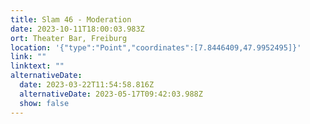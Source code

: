 ```yaml
---
title: Slam 46 - Moderation
date: 2023-10-11T18:00:03.983Z
ort: Theater Bar, Freiburg
location: '{"type":"Point","coordinates":[7.8446409,47.9952495]}'
link: ""
linktext: ""
alternativeDate:
  date: 2023-03-22T11:54:58.816Z
  alternativeDate: 2023-05-17T09:42:03.988Z
  show: false
---
```

